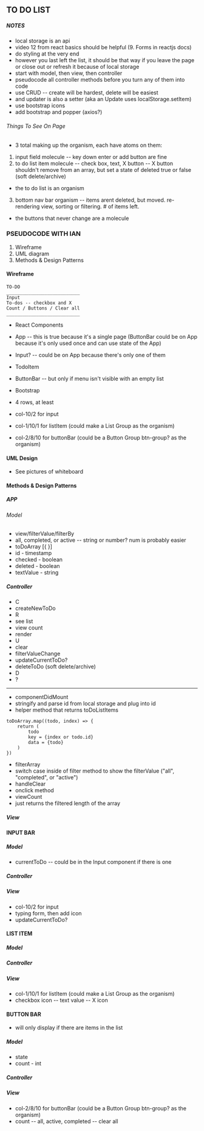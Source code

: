 ## TO DO LIST 
##### NOTES 
* local storage is an api
* video 12 from react basics should be helpful (9. Forms in reactjs docs)
* do styling at the very end
* however you last left the list, it should be that way if you leave the page or close out or refresh it because of local storage
* start with model, then view, then controller
 * pseudocode all controller methods before you turn any of them into code
* use CRUD -- create will be hardest, delete will be easiest
 * and updater is also a setter (aka an Update uses localStorage.setItem)
* use bootstrap icons
* add bootstrap and popper (axios?)

###### Things To See On Page
* 3 total making up the organism, each have atoms on them:
1. input field molecule -- key down enter or add button are fine
2. to do list item molecule -- check box, text, X button -- X button shouldn't remove from an array, but set a state of deleted true or false (soft delete/archive)
 * the to do list is an organism
3. bottom nav bar organism -- items arent deleted, but moved. re-rendering view, sorting or filtering. # of items left.
 * the buttons that never change are a molecule

### PSEUDOCODE WITH IAN
1. Wireframe
2. UML diagram
3. Methods & Design Patterns

#### Wireframe
```
TO-DO
___________________________
Input
To-dos -- checkbox and X
Count / Buttons / Clear all
___________________________
```
* React Components
 * App -- this is true because it's a single page (ButtonBar could be on App because it's only used once and can use state of the App)
 * Input? -- could be on App because there's only one of them
 * TodoItem
 * ButtonBar -- but only if menu isn't visible with an empty list

* Bootstrap
 * 4 rows, at least
 * col-10/2 for input
 * col-1/10/1 for listItem (could make a List Group as the organism)
 * col-2/8/10 for buttonBar (could be a Button Group btn-group? as the organism)

#### UML Design
* See pictures of whiteboard

#### Methods & Design Patterns
##### APP
###### Model
* view/filterValue/filterBy
 * all, completed, or active -- string or number? num is probably easier
* toDoArray [{ }]
 * id - timestamp
 * checked - boolean
 * deleted - boolean
 * textValue - string

##### Controller
* C
 * createNewToDo
* R
 * see list
 * view count
 * render
* U
 * clear
 * filterValueChange
 * updateCurrentToDo?
 * deleteToDo (soft delete/archive)
* D
 * ?
___
* componentDidMount
 * stringify and parse id from local storage and plug into id
* helper method that returns toDoListItems
```
toDoArray.map((todo, index) => {
    return (
        todo
        key = {index or todo.id}
        data = {todo}
    )
})
```
* filterArray
 * switch case inside of filter method to show the filterValue ("all", "completed", or "active")
* handleClear
 * onclick method
* viewCount
 * just returns the filtered length of the array
 
##### View


#### INPUT BAR
##### Model
* currentToDo -- could be in the Input component if there is one

##### Controller

##### View
* col-10/2 for input
 * typing form, then add icon
* updateCurrentToDo?


#### LIST ITEM
##### Model

##### Controller

##### View
* col-1/10/1 for listItem (could make a List Group as the organism)
 * checkbox icon -- text value -- X icon


#### BUTTON BAR
* will only display if there are items in the list
##### Model
* state
 * count - int

##### Controller

##### View
* col-2/8/10 for buttonBar (could be a Button Group btn-group? as the organism)
 * count -- all, active, completed -- clear all
